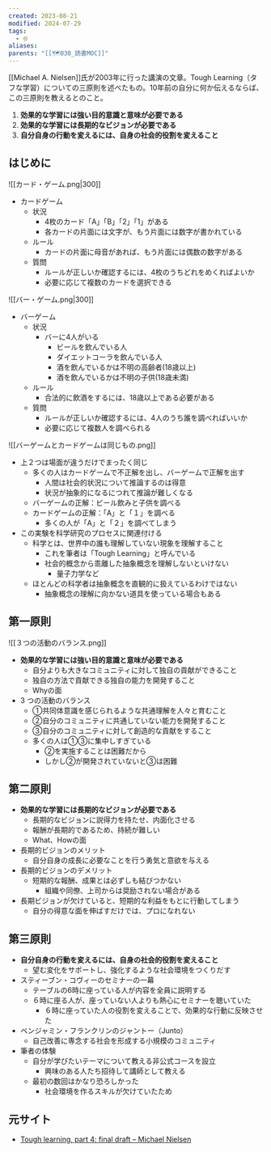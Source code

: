 ```yaml
---
created: 2023-08-21
modified: 2024-07-29
tags:
  - 🌐
aliases: 
parents: "[[🗺️030_読書MOC]]"
---
```

[[Michael A. Nielsen]]氏が2003年に行った講演の文章。Tough Learning（タフな学習）についての三原則を述べたもの。10年前の自分に何か伝えるならば、この三原則を教えるとのこと。
1. **効果的な学習には強い目的意識と意味が必要である**
2. **効果的な学習には長期的なビジョンが必要である**
3. **自分自身の行動を変えるには、自身の社会的役割を変えること**

## はじめに
![[カード・ゲーム.png|300]]
- カードゲーム
	- 状況
		- 4枚のカード「A」「B」「2」「1」がある
		- 各カードの片面には文字が、もう片面には数字が書かれている
	- ルール
		- カードの片面に母音があれば、もう片面には偶数の数字がある
	- 質問 
		- ルールが正しいか確認するには、4枚のうちどれをめくればよいか
		- 必要に応じて複数のカードを選択できる

![[バー・ゲーム.png|300]]
- バーゲーム
	- 状況
		- バーに4人がいる
			- ビールを飲んでいる人
			- ダイエットコーラを飲んでいる人
			- 酒を飲んでいるかは不明の高齢者(18歳以上)
			- 酒を飲んでいるかは不明の子供(18歳未満)
	- ルール
		- 合法的に飲酒をするには、18歳以上である必要がある
	- 質問 
		- ルールが正しいか確認するには、4人のうち誰を調べればいいか
		- 必要に応じて複数人を調べられる

![[バーゲームとカードゲームは同じもの.png]]
- 上２つは場面が違うだけでまったく同じ
	- 多くの人はカードゲームで不正解を出し、バーゲームで正解を出す
		- 人間は社会的状況について推論するのは得意
		- 状況が抽象的になるにつれて推論が難しくなる
	- バーゲームの正解：ビール飲みと子供を調べる
	- カードゲームの正解：「A」と「１」を調べる
		- 多くの人が「A」と「２」を調べてしまう
- この実験を科学研究のプロセスに関連付ける
	- 科学とは、世界中の誰も理解していない現象を理解すること
		- これを筆者は「Tough Learning」と呼んでいる
		- 社会的概念から乖離した抽象概念を理解しないといけない
			- 量子力学など
	- ほとんどの科学者は抽象概念を直観的に扱えているわけではない
		- 抽象概念の理解に向かない道具を使っている場合もある

## 第一原則 
![[３つの活動のバランス.png]]
- **効果的な学習には強い目的意識と意味が必要である**
	- 自分よりも大きなコミュニティに対して独自の貢献ができること
	- 独自の方法で貢献できる独自の能力を開発すること
	- Whyの面
- 3 つの活動のバランス
	- ①共同体意識を感じられるような共通理解を人々と育むこと
	- ②自分のコミュニティに共通していない能力を開発すること
	- ③自分のコミュニティに対して創造的な貢献をすること
	- 多くの人は①③に集中しすぎている
		- ②を実施することは困難だから
		- しかし②が開発されていないと③は困難

## 第二原則 
- **効果的な学習には長期的なビジョンが必要である**
	- 長期的なビジョンに説得力を持たせ、内面化させる
	- 報酬が長期的であるため、持続が難しい
	- What、Howの面
- 長期的ビジョンのメリット
	- 自分自身の成長に必要なことを行う勇気と意欲を与える
- 長期的ビジョンのデメリット
	- 短期的な報酬、成果とは必ずしも結びつかない
		- 組織や同僚、上司からは奨励されない場合がある
- 長期ビジョンが欠けていると、短期的な利益をもとに行動してしまう
	- 自分の得意な面を伸ばすだけでは、プロになれない

## 第三原則
- **自分自身の行動を変えるには、自身の社会的役割を変えること**
	- 望む変化をサポートし、強化するような社会環境をつくりだす
- スティーブン・コヴィーのセミナーの一幕
	- テーブルの6時に座っている人が内容を全員に説明する
	- ６時に座る人が、座っていない人よりも熱心にセミナーを聴いていた
		- ６時に座っていた人の役割を変えることで、効果的な行動に反映させた
- ベンジャミン・フランクリンのジャントー（Junto）
	- 自己改善に専念する社会を形成する小規模のコミュニティ
- 筆者の体験
	- 自分が学びたいテーマについて教える非公式コースを設立
		- 興味のある人たち招待して講師として教える
	- 最初の数回はかなり恐ろしかった
		- 社会環境を作るスキルが欠けていたため

## 元サイト
- [Tough learning, part 4: final draft – Michael Nielsen](https://michaelnielsen.org/blog/tough-learning-part-4-final-draft/)